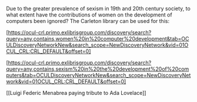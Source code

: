 Due to the greater prevalence of sexism in 19th and 20th century society, to what extent have the contributions of women on the development of computers been ignored? The Carleton library can be used for this:

[https://ocul-crl.primo.exlibrisgroup.com/discovery/search?query=any,contains,women%20in%20computer%20development&tab=OCULDiscoveryNetworkNew&search_scope=NewDiscoveryNetwork&vid=01OCUL_CRL:CRL_DEFAULT&offset=0]

[https://ocul-crl.primo.exlibrisgroup.com/discovery/search?query=any,contains,sexism%20in%20the%20development%20of%20computers&tab=OCULDiscoveryNetworkNew&search_scope=NewDiscoveryNetwork&vid=01OCUL_CRL:CRL_DEFAULT&offset=0]

[[Luigi Federic Menabrea paying tribute to Ada Lovelace]]
